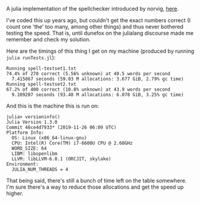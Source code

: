 A julia implementation of the spellchecker introduced by norvig, [here](https://norvig.com/spell-correct.html). 

I've coded this up years ago, but couldn't get the exact numbers correct (I count one 'the' too many, among other things) and thus never bothered testing the speed. That is, until dunefox on the julialang discourse made me remember and check my solution.

Here are the timings of this thing I get on my machine (produced by running `julia runTests.jl`):

```
Running spell-testset1.txt
74.4% of 270 correct (5.56% unknown) at 40.5 words per second        
  7.415867 seconds (59.03 M allocations: 3.677 GiB, 2.79% gc time)   
Running spell-testset2.txt
67.2% of 400 correct (10.8% unknown) at 43.9 words per second        
  9.109207 seconds (93.48 M allocations: 6.078 GiB, 3.25% gc time)  
```

And this is the machine this is run on:

```
julia> versioninfo()
Julia Version 1.3.0
Commit 46ce4d7933* (2019-11-26 06:09 UTC)
Platform Info:
  OS: Linux (x86_64-linux-gnu)
  CPU: Intel(R) Core(TM) i7-6600U CPU @ 2.60GHz
  WORD_SIZE: 64    
  LIBM: libopenlibm
  LLVM: libLLVM-6.0.1 (ORCJIT, skylake)
Environment:
  JULIA_NUM_THREADS = 4
```

That being said, there's still a bunch of time left on the table somewhere. I'm sure there's a way to reduce those allocations and get the speed up higher.